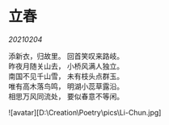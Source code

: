 # 立春

 *20210204*

添新衣，归故里。
回首笑叹来路岐。  
昨夜月随关山去，
小桥风满人独立。  
南国不见千山雪，
未有枝头点群玉。  
唯有高木落鸟鸣，
明湖小蕊草露沿。  
相思万风同流处，
要似春意不等闲。

![avatar][D:\Creation\Poetry\pics\Li-Chun.jpg]
